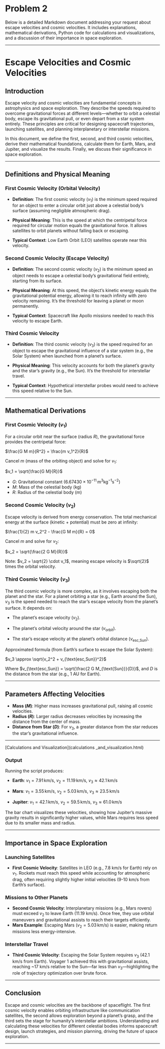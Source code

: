 # Problem 2
Below is a detailed Markdown document addressing your request about escape velocities and cosmic velocities. It includes explanations, mathematical derivations, Python code for calculations and visualizations, and a discussion of their importance in space exploration.

---

# Escape Velocities and Cosmic Velocities

## Introduction
Escape velocity and cosmic velocities are fundamental concepts in astrophysics and space exploration. They describe the speeds required to overcome gravitational forces at different levels—whether to orbit a celestial body, escape its gravitational pull, or even depart from a star system entirely. These principles are critical for designing spacecraft trajectories, launching satellites, and planning interplanetary or interstellar missions.

In this document, we define the first, second, and third cosmic velocities, derive their mathematical foundations, calculate them for Earth, Mars, and Jupiter, and visualize the results. Finally, we discuss their significance in space exploration.

---

## Definitions and Physical Meaning

### First Cosmic Velocity (Orbital Velocity)

- **Definition**: The first cosmic velocity ($v_1$) is the minimum speed required for an object to enter a circular orbit just above a celestial body’s surface (assuming negligible atmospheric drag).

- **Physical Meaning**: This is the speed at which the centripetal force required for circular motion equals the gravitational force. It allows satellites to orbit planets without falling back or escaping.

- **Typical Context**: Low Earth Orbit (LEO) satellites operate near this velocity.

### Second Cosmic Velocity (Escape Velocity)

- **Definition**: The second cosmic velocity ($v_2$) is the minimum speed an object needs to escape a celestial body’s gravitational field entirely, starting from its surface.

- **Physical Meaning**: At this speed, the object’s kinetic energy equals the gravitational potential energy, allowing it to reach infinity with zero velocity remaining. It’s the threshold for leaving a planet or moon permanently.

- **Typical Context**: Spacecraft like Apollo missions needed to reach this velocity to escape Earth.

### Third Cosmic Velocity

- **Definition**: The third cosmic velocity ($v_3$) is the speed required for an object to escape the gravitational influence of a star system (e.g., the Solar System) when launched from a planet’s surface.

- **Physical Meaning**: This velocity accounts for both the planet’s gravity and the star’s gravity (e.g., the Sun). It’s the threshold for interstellar travel.

- **Typical Context**: Hypothetical interstellar probes would need to achieve this speed relative to the Sun.

---

## Mathematical Derivations

### First Cosmic Velocity ($v_1$)
For a circular orbit near the surface (radius $R$), the gravitational force provides the centripetal force:

$\frac{G M m}{R^2} = \frac{m v_1^2}{R}$

Cancel $m$ (mass of the orbiting object) and solve for $v_1$:

$v_1 = \sqrt{\frac{G M}{R}}$

- $G$: Gravitational constant ($6.67430 \times 10^{-11} \, \text{m}^3 \text{kg}^{-1} \text{s}^{-2}$)
- $M$: Mass of the celestial body (kg)
- $R$: Radius of the celestial body (m)

### Second Cosmic Velocity ($v_2$)
Escape velocity is derived from energy conservation. The total mechanical energy at the surface (kinetic + potential) must be zero at infinity:

$\frac{1}{2} m v_2^2 - \frac{G M m}{R} = 0$

Cancel $m$ and solve for $v_2$:

$v_2 = \sqrt{\frac{2 G M}{R}}$

Note: $v_2 = \sqrt{2} \cdot v_1$, meaning escape velocity is $\sqrt{2}$ times the orbital velocity.

### Third Cosmic Velocity ($v_3$)
The third cosmic velocity is more complex, as it involves escaping both the planet and the star. For a planet orbiting a star (e.g., Earth around the Sun), $v_3$ is the speed needed to reach the star’s escape velocity from the planet’s surface. It depends on:

- The planet’s escape velocity ($v_2$).

- The planet’s orbital velocity around the star ($v_{\text{orbit}}$).

- The star’s escape velocity at the planet’s orbital distance ($v_{\text{esc,Sun}}$).

Approximated formula (from Earth’s surface to escape the Solar System):

$v_3 \approx \sqrt{v_2^2 + v_{\text{esc,Sun}}^2}$

Where $v_{\text{esc,Sun}} = \sqrt{\frac{2 G M_{\text{Sun}}}{D}}$, and $D$ is the distance from the star (e.g., 1 AU for Earth).

---

## Parameters Affecting Velocities
- **Mass ($M$)**: Higher mass increases gravitational pull, raising all cosmic velocities.
- **Radius ($R$)**: Larger radius decreases velocities by increasing the distance from the center of mass.
- **Distance from Star ($D$)**: For $v_3$, a greater distance from the star reduces the star’s gravitational influence.

---

[Calculations and Visualization](calculations _and_visualization.html)

### Output
Running the script produces:

- **Earth**: $v_1 = 7.91 \, \text{km/s}$, $v_2 = 11.19 \, \text{km/s}$, $v_3 \approx 42.1 \, \text{km/s}$

- **Mars**: $v_1 = 3.55 \, \text{km/s}$, $v_2 = 5.03 \, \text{km/s}$, $v_3 \approx 23.5 \, \text{km/s}$

- **Jupiter**: $v_1 = 42.1 \, \text{km/s}$, $v_2 = 59.5 \, \text{km/s}$, $v_3 \approx 61.0 \, \text{km/s}$

The bar chart visualizes these velocities, showing how Jupiter’s massive gravity results in significantly higher values, while Mars requires less speed due to its smaller mass and radius.

---

## Importance in Space Exploration

### Launching Satellites
- **First Cosmic Velocity**: Satellites in LEO (e.g., 7.8 km/s for Earth) rely on $v_1$. Rockets must reach this speed while accounting for atmospheric drag, often requiring slightly higher initial velocities (9-10 km/s from Earth’s surface).

### Missions to Other Planets
- **Second Cosmic Velocity**: Interplanetary missions (e.g., Mars rovers) must exceed $v_2$ to leave Earth (11.19 km/s). Once free, they use orbital maneuvers and gravitational assists to reach their targets efficiently.
- **Mars Example**: Escaping Mars ($v_2 = 5.03 \, \text{km/s}$) is easier, making return missions less energy-intensive.

### Interstellar Travel
- **Third Cosmic Velocity**: Escaping the Solar System requires $v_3$ (42.1 km/s from Earth). Voyager 1 achieved this with gravitational assists, reaching ~17 km/s relative to the Sun—far less than $v_3$—highlighting the role of trajectory optimization over brute force.

---

## Conclusion
Escape and cosmic velocities are the backbone of spaceflight. The first cosmic velocity enables orbiting infrastructure like communication satellites, the second allows exploration beyond a planet’s grasp, and the third sets the stage for humanity’s interstellar ambitions. Understanding and calculating these velocities for different celestial bodies informs spacecraft design, launch strategies, and mission planning, driving the future of space exploration.

---
